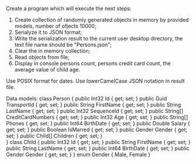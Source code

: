 Create a program which will execute the next steps:
1) Create collection of randomly generated objects in memory by provided models, number of ofjects 10000;
2) Serialyze it to JSON format;
3) Write the serialization result to the current user desktop directory, the text file name should be "Persons.json";
4) Clear the in memory collection;
5) Read objects from file;
6) Display in console persons count, persons credit card count, the average value of child age.

Use POSIX format for dates.
Use lowerCamelCase JSON notation in result file.

Data models:
class Person
{
	public Int32 Id { get; set; }
	public Guid TransportId { get; set; }
	public String FirstName { get; set; }
	public String LastName { get; set; }
	public Int32 SequenceId { get; set; }
	public String[] CreditCardNumbers { get; set; }
	public Int32 Age { get; set; }
	public String[] Phones { get; set; }
	public Int64 BirthDate { get; set; }
	public Double Salary { get; set; }
	public Boolean IsMarred { get; set; }
	public Gender Gender { get; set; }
	public Child[] Children { get; set; }	
}
class Child
{
	public Int32 Id { get; set; }
	public String FirstName { get; set; }
	public String LastName { get; set; }
	public Int64 BirthDate { get; set; }
	public Gender Gender { get; set; }
}
enum Gender
{
	Male,
	Female
}
